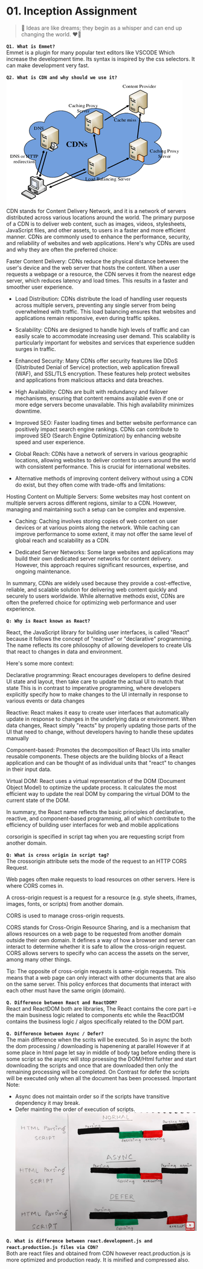 # 01. Inception Assignment
> 🚀 Ideas are like dreams; they begin as a whisper and can end up changing the world. ❤️‍🔥

**`Q1. What is Emmet?`** <br />
Emmet is a plugin for many popular text editors like VSCODE Which increase the development time. Its syntax is inspired by the css selectors. It can make development very fast.

**`Q2. What is CDN and why should we use it?`** <br />
![CDN](https://raw.githubusercontent.com/Asad-360/namaste-react/master/01_Inception/Code/The-mechanism-of-CDN.png)
<br />
CDN stands for Content Delivery Network, and it is a network of servers distributed across various locations around the world. The primary purpose of a CDN is to deliver web content, such as images, videos, stylesheets, JavaScript files, and other assets, to users in a faster and more efficient manner. CDNs are commonly used to enhance the performance, security, and reliability of websites and web applications. Here's why CDNs are used and why they are often the preferred choice:

Faster Content Delivery: CDNs reduce the physical distance between the user's device and the web server that hosts the content. When a user requests a webpage or a resource, the CDN serves it from the nearest edge server, which reduces latency and load times. This results in a faster and smoother user experience.

* Load Distribution: CDNs distribute the load of handling user requests across multiple servers, preventing any single server from being overwhelmed with traffic. This load balancing ensures that websites and applications remain responsive, even during traffic spikes.

* Scalability: CDNs are designed to handle high levels of traffic and can easily scale to accommodate increasing user demand. This scalability is particularly important for websites and services that experience sudden surges in traffic.

* Enhanced Security: Many CDNs offer security features like DDoS (Distributed Denial of Service) protection, web application firewall (WAF), and SSL/TLS encryption. These features help protect websites and applications from malicious attacks and data breaches.

* High Availability: CDNs are built with redundancy and failover mechanisms, ensuring that content remains available even if one or more edge servers become unavailable. This high availability minimizes downtime.

* Improved SEO: Faster loading times and better website performance can positively impact search engine rankings. CDNs can contribute to improved SEO (Search Engine Optimization) by enhancing website speed and user experience.

* Global Reach: CDNs have a network of servers in various geographic locations, allowing websites to deliver content to users around the world with consistent performance. This is crucial for international websites.

* Alternative methods of improving content delivery without using a CDN do exist, but they often come with trade-offs and limitations:

Hosting Content on Multiple Servers: Some websites may host content on multiple servers across different regions, similar to a CDN. However, managing and maintaining such a setup can be complex and expensive.

* Caching: Caching involves storing copies of web content on user devices or at various points along the network. While caching can improve performance to some extent, it may not offer the same level of global reach and scalability as a CDN.

* Dedicated Server Networks: Some large websites and applications may build their own dedicated server networks for content delivery. However, this approach requires significant resources, expertise, and ongoing maintenance.

In summary, CDNs are widely used because they provide a cost-effective, reliable, and scalable solution for delivering web content quickly and securely to users worldwide. While alternative methods exist, CDNs are often the preferred choice for optimizing web performance and user experience.

**`Q: Why is React known as React?`** <br />

React, the JavaScript library for building user interfaces, is called "React" because it follows the concept of "reactive" or "declarative" programming. The name reflects its core philosophy of allowing developers to create UIs that react to changes in data and environment.

Here's some more context:

Declarative programming: React encourages developers to define desired UI state and layout, then take care to update the actual UI to match that state This is in contrast to imperative programming, where developers explicitly specify how to make changes to the UI internally in response to various events or data changes

Reactive: React makes it easy to create user interfaces that automatically update in response to changes in the underlying data or environment. When data changes, React simply "reacts" by properly updating those parts of the UI that need to change, without developers having to handle these updates manually

Component-based: Promotes the decomposition of React UIs into smaller reusable components. These objects are the building blocks of a React application and can be thought of as individual units that "react" to changes in their input data.

Virtual DOM: React uses a virtual representation of the DOM (Document Object Model) to optimize the update process. It calculates the most efficient way to update the real DOM by comparing the virtual DOM to the current state of the DOM.

In summary, the React name reflects the basic principles of declarative, reactive, and component-based programming, all of which contribute to the efficiency of building user interfaces for web and mobile applications

corsorigin is specified in script tag when you are requesting script from another domain.

**`Q: What is cross origin in script tag?`** <br />
The crossorigin attribute sets the mode of the request to an HTTP CORS Request.

Web pages often make requests to load resources on other servers. Here is where CORS comes in.

A cross-origin request is a request for a resource (e.g. style sheets, iframes, images, fonts, or scripts) from another domain.

CORS is used to manage cross-origin requests.

CORS stands for Cross-Origin Resource Sharing, and is a mechanism that allows resources on a web page to be requested from another domain outside their own domain. It defines a way of how a browser and server can interact to determine whether it is safe to allow the cross-origin request. CORS allows servers to specify who can access the assets on the server, among many other things.

Tip: The opposite of cross-origin requests is same-origin requests. This means that a web page can only interact with other documents that are also on the same server. This policy enforces that documents that interact with each other must have the same origin (domain).

**`Q. Difference between React and ReactDOM?`** <br />
React and ReactDOM both are libraries, The React contains the core part i-e the main business logic related to components etc while the ReactDOM contains the business logic / algos specifically related to the DOM part.

**`Q. Difference between Async / Defer?`** <br />
The main difference when the scrits will be executed. So in async the both the dom processing / downloading is hapenening at parallel However if at some place in html page let say in middle of body tag before ending there is some script so the async will stop proessing the DOM/Html furhter and start downloading the scripts and once that are downloaded then only the remaining processing will be completed.
On Contrast for defer the scripts will be executed only when all the document has been processed.
Important Note:
* Async does not maintain order so if the scripts have transitive dependency it may break.
* Defer mainting the order of execution of scripts.
![Async_Defer](https://raw.githubusercontent.com/Asad-360/namaste-react/master/01_Inception/Code/Async_Defer.PNG)

**`Q. What is difference between react.development.js and react.production.js files via CDN?`** <br />
Both are react files and obtained from CDN however react.production.js is more optimized and production ready. It is minified and compressed also.